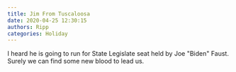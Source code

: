 ```yaml
---
title: Jim From Tuscaloosa
date: 2020-04-25 12:30:15
authors: Ripp
categories: Holiday
---
```


 I heard he is going to run for State Legislate seat held by Joe "Biden" Faust.  Surely we can find some new blood to lead us.